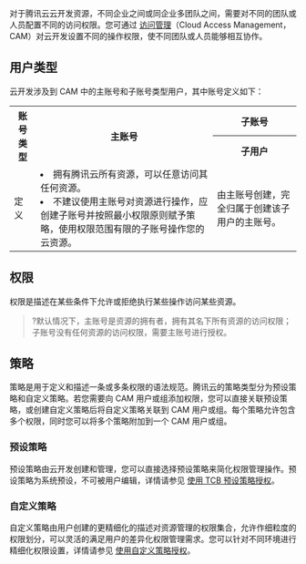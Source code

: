 对于腾讯云云开发资源，不同企业之间或同企业多团队之间，需要对不同的团队或人员配置不同的访问权限。您可通过 [访问管理](https://cloud.tencent.com/document/product/598)（Cloud Access Management，CAM）对云开发设置不同的操作权限，使不同团队或人员能够相互协作。

## 用户类型

云开发涉及到 CAM 中的主账号和子账号类型用户，其中账号定义如下：

<table>
	<tr>
		<th rowspan="2">账号类型</th>
		<th rowspan="2">主账号</th>
		<th colspan="3">子账号</th>
	</tr>
	<tr>
		<th>子用户</th>
	</tr>
	<tr>
		<td>定义</td>
		<td>
						<li>拥有腾讯云所有资源，可以任意访问其任何资源。</li>
						<li>不建议使用主账号对资源进行操作，应创建子账号并按照最小权限原则赋予策略，使用权限范围有限的子账号操作您的云资源。</li>
		</td>
		<td>由主账号创建，完全归属于创建该子用户的主账号。</td>
	</tr>
</table>



## 权限

权限是描述在某些条件下允许或拒绝执行某些操作访问某些资源。

>?默认情况下，主账号是资源的拥有者，拥有其名下所有资源的访问权限；子账号没有任何资源的访问权限，需要主账号进行授权。

## 策略

策略是用于定义和描述一条或多条权限的语法规范。腾讯云的策略类型分为预设策略和自定义策略。若您需要向 CAM 用户或组添加权限，您可以直接关联预设策略，或创建自定义策略后将自定义策略关联到 CAM 用户或组。每个策略允许包含多个权限，同时您可以将多个策略附加到一个 CAM 用户或组。

### 预设策略

预设策略由云开发创建和管理，您可以直接选择预设策略来简化权限管理操作。预设策略为系统预设，不可被用户编辑，详情请参见 [使用 TCB 预设策略授权](https://cloud.tencent.com/document/product/876/47056)。

### 自定义策略

自定义策略由用户创建的更精细化的描述对资源管理的权限集合，允许作细粒度的权限划分，可以灵活的满足用户的差异化权限管理需求。您可以针对不同环境进行精细化权限设置，详情请参见 [使用自定义策略授权](https://cloud.tencent.com/document/product/876/47057)。



